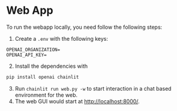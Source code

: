# Web App

To run the webapp locally, you need follow the following steps:

1. Create a `.env` with the following keys:

```
OPENAI_ORGANIZATION=
OPENAI_API_KEY=

```

2. Install the dependencies with

```bash
pip install openai chainlit
```

3. Run `chainlit run web.py -w` to start interaction in a chat based environment for the web.
4. The web GUI would start at [http://localhost:8000/](http://localhost:8000/).
